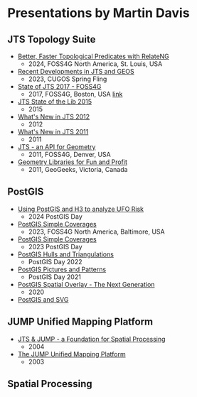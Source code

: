 # Presentations by Martin Davis

## JTS Topology Suite

* [Better, Faster Topological Predicates with RelateNG](jts/Better_Faster_Topo_Predicates_with_RelateNG.pdf)
  * 2024, FOSS4G North America, St. Louis, USA
* [Recent Developments in JTS and GEOS](jts/Recent_Development_in_JTS_and_GEOS.pdf)
  * 2023, CUGOS Spring Fling
* [State of JTS 2017 - FOSS4G](jts/State_of_JTS_2017_FOSS4G.pdf)
  * 2017, FOSS4G, Boston, USA [link](https://2017.foss4g.org/post_conference/State-of-JTS.pdf)
* [JTS State of the Lib 2015](jts/JTS_State_of_the_Lib_2015.pdf)
  * 2015
* [What's New in JTS 2012](jts/Whats_New_in_JTS_2012.pdf)
  * 2012 
* [What's New in JTS 2011](jts/Whats_New_in_JTS_2011.pdf)
  * 2011
* [JTS - an API for Geometry](jts/JTS_API_for_Geometry.pdf)
  * 2011, FOSS4G, Denver, USA
* [Geometry Libraries for Fun and Profit](Geometry_Libraries_for_Fun_and_Profit.pdf)
  * 2011, GeoGeeks, Victoria, Canada

## PostGIS

* [Using PostGIS and H3 to analyze UFO Risk](PostGIS_H3_UFO_Risk.pdf)
  * 2024 PostGIS Day 
* [PostGIS Simple Coverages](PostGIS_Simple_Coverages_FOSS4GNA2023.pdf)
  * 2023, FOSS4G North America, Baltimore, USA
* [PostGIS Simple Coverages](PostGIS_Simple_Coverages_PGDay2023.pdf)
  * 2023 PostGIS Day
* [PostGIS Hulls and Triangulations](PostGIS_Hulls_and_Triangulations.pdf)
  * PostGIS Day 2022 
* [PostGIS Pictures and Patterns](PostGIS_Pictures_and_Patterns.pdf)
  * PostGIS Day 2021 
* [PostGIS Spatial Overlay - The Next Generation](PostGIS_Spatial_Overlay_Next_Generation.pdf)
  * 2020 
* [PostGIS and SVG](PostGIS_and_SVG.pdf)

## JUMP Unified Mapping Platform

* [JTS & JUMP - a Foundation for Spatial Processing](JTS_JUMP_Foundation_Spatial_Processing.pdf)
  * 2004
* [The JUMP Unified Mapping Platform](JUMP_Overview.pdf)
  * 2003

## Spatial Processing



